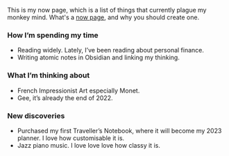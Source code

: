 This is my now page, which is a list of things that currently plague my monkey mind. What's a <a href="https://nownownow.com/about">now page</a>, and why you should create one.

### How I’m spending my time
- Reading widely. Lately, I’ve been reading about personal finance.
- Writing atomic notes in Obsidian and linking my thinking.

### What I’m thinking about
- French Impressionist Art especially Monet.
- Gee, it’s already the end of 2022.

### New discoveries
- Purchased my first Traveller’s Notebook, where it will become my 2023 planner. I love how customisable it is.
- Jazz piano music. I love love love how classy it is.
